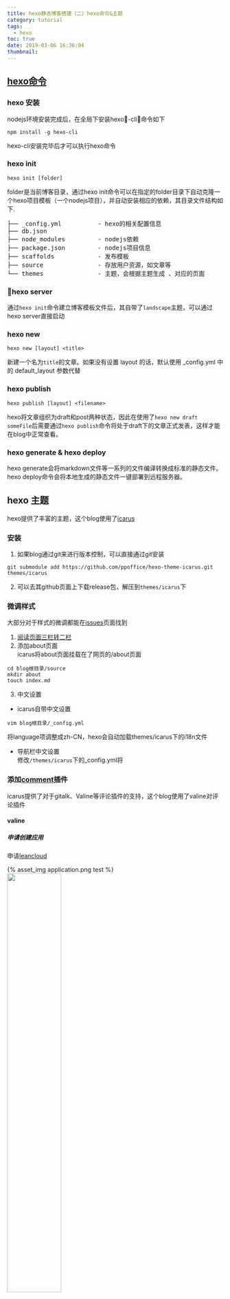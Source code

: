 ```yaml
---
title: hexo静态博客搭建（二）hexo命令&主题
category: tutorial
tags:
  - hexo
toc: true
date: 2019-03-06 16:36:04
thumbnail:
---
```



## [hexo命令](https://hexo.io/zh-cn/docs/commands)

### hexo 安装

nodejs环境安装完成后，在全局下安装hexo-cli，命令如下

```
npm install -g hexo-cli
```

hexo-cli安装完毕后才可以执行hexo命令

### hexo init

```
hexo init [folder]
```
folder是当前博客目录，通过hexo init命令可以在指定的folder目录下自动克隆一个hexo项目模板（一个nodejs项目），并自动安装相应的依赖，其目录文件结构如下.

<pre>
├── _config.yml          - hexo的相关配置信息
├── db.json
├── node_modules         - nodejs依赖
├── package.json         - nodejs项目信息
├── scaffolds            - 发布模板
├── source               - 存放用户资源，如文章等
└── themes               - 主题，会根据主题生成 、对应的页面
</pre>

### hexo server

通过`hexo init`命令建立博客模板文件后，其自带了`landscape`主题，可以通过hexo server直接启动

### hexo new

```
hexo new [layout] <title>
```
新建一个名为`title`的文章。如果没有设置 layout 的话，默认使用 _config.yml 中的 default_layout 参数代替

### hexo publish

```
hexo publish [layout] <filename>
```
hexo将文章组织为draft和post两种状态，因此在使用了`hexo new draft someFile`后需要通过`hexo publish`命令将处于draft下的文章正式发表，这样才能在blog中正常查看。

### hexo generate & hexo deploy

hexo generate会将markdown文件等一系列的文件编译转换成标准的静态文件。
hexo deploy命令会将本地生成的静态文件一键部署到远程服务器。

## hexo 主题

hexo提供了丰富的主题，这个blog使用了[icarus](https://github.com/ppoffice/hexo-theme-icarus)

### 安装
1. 如果blog通过git来进行版本控制，可以直接通过git安装
```
git submodule add https://github.com/ppoffice/hexo-theme-icarus.git themes/icarus
```
2. 可以去其github页面上下载release包，解压到`themes/icarus`下
  
### 微调样式
大部分对于样式的微调都能在[issues](https://github.com/ppoffice/hexo-theme-icarus/issues)页面找到
1. [阅读页面三栏转二栏](https://github.com/ppoffice/hexo-theme-icarus/issues/379)
2. 添加about页面<br/>
icarus将about页面挂载在了网页的/about页面
```
cd blog根目录/source
mkdir about
touch index.md
```
3. 中文设置
- icarus自带中文设置
```
vim blog根目录/_config.yml
```
将language项调整成zh-CN，hexo会自动加载themes/icarus下的i18n文件
- 导航栏中文设置<br/>
修改`/themes/icarus`下的_config.yml将

### 添加[comment](https://blog.zhangruipeng.me/hexo-theme-icarus/categories/Plugins/Comment/)插件
icarus提供了对于gitalk、Valine等评论插件的支持，这个blog使用了valine对评论插件

#### valine

##### 申请创建应用

申请[leancloud](http://www.leancloud.cn)

{% asset_img application.png test %}
<img src="./application.png" width="50%" style="margin: 0px auto">
</img>

应用申请成功后将下列key填入icarus下的_config.yml中

{% asset_img key.png test %}

##### 添加valine人数统计

在添加valine的comment组件的时候，发现valine支持文章的浏览数量统计，考虑添加valine阅读数量统计。<br/>
找到`layout/comment/valine.ejs`，添以下到`else` block中
```html
<span id="<Your/Path/Name>" class="leancloud-visitors" data-flag-title="Your Article Title">
  <em class="post-meta-item-text">阅读量 </em>
  <i class="leancloud-visitors-count">1000000</i>
</span>
```

```js
(function () {
  var span = document.getElementsByClassName('leancloud-visitors')[0];
  span['id'] = window.location.pathname;
  // 貌似 title 有bug
  // span.dataset.flagTitle = document.title;
})();
```

`span的id`会作为valine统计的主键，所以直接填入每个location对象的pathname即可，即可做出阅读量统计